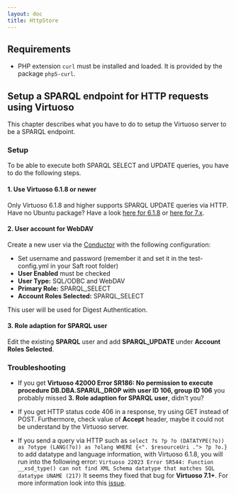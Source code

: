 ```yaml
---
layout: doc
title: HttpStore
---
```


## Requirements

* PHP extension `curl` must be installed and loaded. It is provided by the package `php5-curl`.

## Setup a SPARQL endpoint for HTTP requests using Virtuoso

This chapter describes what you have to do to setup the Virtuoso server to be a SPARQL endpoint.

### Setup

To be able to execute both SPARQL SELECT and UPDATE queries, you have to do the following steps.

#### 1. Use Virtuoso 6.1.8 or newer

Only Virtuoso 6.1.8 and higher supports SPARQL UPDATE queries via HTTP. Have no Ubuntu package? Have a look [here for 6.1.8](https://github.com/k00ni/virtuoso-upstream/releases) or [here for 7.x](http://virtuoso.openlinksw.com/dataspace/doc/dav/wiki/Main/VOSDownload).

#### 2. User account for WebDAV

Create a new user via the [Conductor](http://localhost:8890/conductor/) with the following configuration:
- Set username and password (remember it and set it in the test-config.yml in your Saft root folder) 
- **User Enabled** must be checked
- **User Type:** SQL/ODBC and WebDAV
- **Primary Role:** SPARQL_SELECT
- **Account Roles Selected:** SPARQL_SELECT

This user will be used for Digest Authentication.

#### 3. Role adaption for SPARQL user

Edit the existing **SPARQL** user and add **SPARQL_UPDATE** under **Account Roles Selected**.

### Troubleshooting

- If you get **Virtuoso 42000 Error SR186: No permission to execute procedure DB.DBA.SPARUL_DROP with user ID 106, group ID 106** you probably missed **3. Role adaption for SPARQL user**, didn't you?

- If you get HTTP status code 406 in a response, try using GET instead of POST. Furthermore, check value of **Accept** header, maybe it could not be understand by the Virtuoso server.

- If you send a query via HTTP such as ```select ?s ?p ?o (DATATYPE(?o)) as ?otype (LANG(?o)) as ?olang WHERE {<". $resourceUri ."> ?p ?o.}``` to add datatype and language information, with Virtuoso 6.1.8, you will run into the following error: ```Virtuoso 22023 Error SR544: Function __xsd_type() can not find XML Schema datatype that matches SQL datatype UNAME (217)```
It seems they fixed that bug for **Virtuoso 7.1+**. For more information look into this [issue](https://github.com/openlink/virtuoso-opensource/issues/247).
